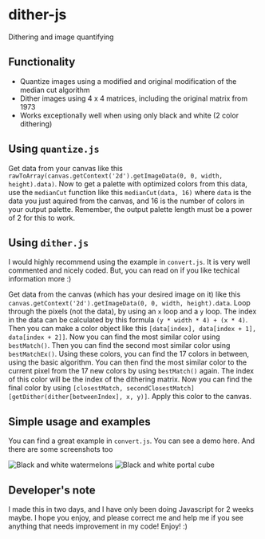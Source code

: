 # dither-js
Dithering and image quantifying 

## Functionality
 - Quantize images using a modified and original modification of the median cut algorithm
 - Dither images using 4 x 4 matrices, including the original matrix from 1973
 - Works exceptionally well when using only black and white (2 color dithering)

## Using `quantize.js`
Get data from your canvas like this `rawToArray(canvas.getContext('2d').getImageData(0, 0, width, height).data)`. Now to get a palette with optimized colors from this data, use the `medianCut` function like this `medianCut(data, 16)` where `data` is the data you just aquired from the canvas, and 16 is the number of colors in your output palette. Remember, the output palette length must be a power of 2 for this to work.

## Using `dither.js`
I would highly recommend using the example in `convert.js`. It is very well commented and nicely coded. But, you can read on if you like techical information more :)

Get data from the canvas (which has your desired image on it) like this `canvas.getContext('2d').getImageData(0, 0, width, height).data`. Loop through the pixels (not the data), by using an `x` loop and a `y` loop. The index in the data can be calculated by this formula `(y * width * 4) + (x * 4)`. Then you can make a color object like this `[data[index], data[index + 1], data[index + 2]]`. Now you can find the most similar color using `bestMatch()`. Then you can find the second most similar color using `bestMatchEx()`. Using these colors, you can find the 17 colors in between, using the basic algorithm. You can then find the most similar color to the current pixel from the 17 new colors by using `bestMatch()` again. The index of this color will be the index of the dithering matrix. Now you can find the final color by using `[closestMatch, secondClosestMatch][getDither(dither[betweenIndex], x, y)]`. Apply this color to the canvas.

## Simple usage and examples

You can find a great example in `convert.js`. You can see a demo here. And there are some screenshots too

![Black and white watermelons](https://raw.githubusercontent.com/neurogame/dither-js/master/screenshots/watermelon.png)
![Black and white portal cube](https://raw.githubusercontent.com/neurogame/dither-js/master/screenshots/portal_cube.png)

## Developer's note
I made this in two days, and I have only been doing Javascript for 2 weeks maybe. I hope you enjoy, and please correct me and help me if you see anything that needs improvement in my code! Enjoy! :)
